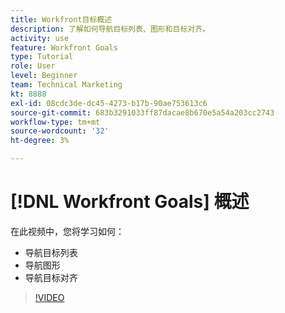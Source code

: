 ```yaml
---
title: Workfront目标概述
description: 了解如何导航目标列表、图形和目标对齐。
activity: use
feature: Workfront Goals
type: Tutorial
role: User
level: Beginner
team: Technical Marketing
kt: 8888
exl-id: 08cdc3de-dc45-4273-b17b-90ae753613c6
source-git-commit: 683b3291033ff87dacae8b670e5a54a203cc2743
workflow-type: tm+mt
source-wordcount: '32'
ht-degree: 3%

---
```


# [!DNL Workfront Goals] 概述

在此视频中，您将学习如何：

* 导航目标列表
* 导航图形
* 导航目标对齐

>[!VIDEO](https://video.tv.adobe.com/v/335182/?quality=12)
